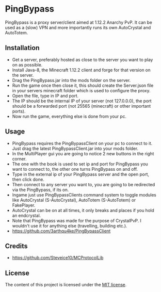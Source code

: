 # PingBypass

PingBypass is a proxy server/client aimed at 1.12.2 Anarchy PvP. It can be used as a (slow) VPN and more importantly runs its own AutoCrystal and AutoTotem.

## Installation
- Get a server, preferably hosted as close to the server you want to play on as possible.
- Install Java-8, the Minecraft 1.12.2 client and forge for that version on the server.
- Drag the PingBypass.jar into the mods folder on the server.
- Run the game once then close it, this should create the Server.json file in your servers minecraft folder which is used to configure the proxy.
- Open the file, type in IP and port.
- The IP should be the internal IP of your server (not 127.0.0.0), the port should be a forwarded port (not 25565 (minecraft) or other important ports).
- Now run the game, everything else is done from your pc.

## Usage
- PingBypass requires the PingBypassClient on your pc to connect to it. Just drag the latest PingBypassClient.jar into your mods folder.
- In the MultiPlayer gui you are going to notice 2 new buttons in the right corner.
- The one with the book is used to set ip and port for PingBypass you want to connect to, the other one turns PingBypass on and off.
- Type in the external ip of your PingBypass server and the open port, then click done.
- Then connect to any server you want to, you are going to be redirected via the PingBypass, if its on.
- Ingame just use PingBypassClients command system to toggle modules like AutoCrystal (S-AutoCrystal), AutoTotem (S-AutoTotem) or FakePlayer.
- AutoCrystal can be on at all times, it only breaks and places if you hold an endcrystal.
- Note that PingBypass was made for the purpose of CrystalPvP. I wouldn't use it for anything else (travelling, building etc.).
- https://github.com/3arthqu4ke/PingBypassClient

## Credits
- https://github.com/Steveice10/MCProtocolLib

## License 
The content of this project is licensed under the [MIT license](LICENSE).
